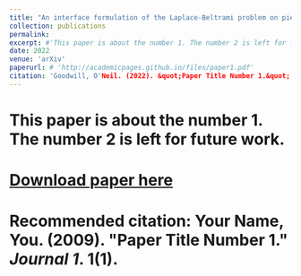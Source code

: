 ```yaml
---
title: "An interface formulation of the Laplace-Beltrami problem on piecewise-smooth surfaces"
collection: publications
permalink: 
excerpt: #'This paper is about the number 1. The number 2 is left for future work.'
date: 2022
venue: 'arXiv'
paperurl: # 'http://academicpages.github.io/files/paper1.pdf'
citation: 'Goodwill, O'Neil. (2022). &quot;Paper Title Number 1.&quot; <i>Journal 1</i>. 1(1).'
---
```

# This paper is about the number 1. The number 2 is left for future work.
# 
# [Download paper here](http://academicpages.github.io/files/paper1.pdf)
# 
# Recommended citation: Your Name, You. (2009). "Paper Title Number 1." <i>Journal 1</i>. 1(1).
